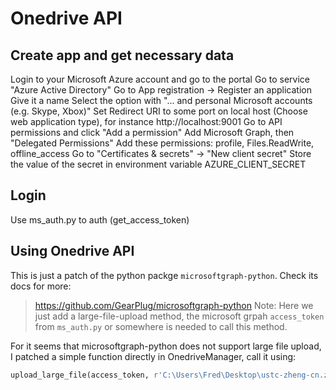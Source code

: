 # Onedrive API
## Create app and get necessary data
Login to your Microsoft Azure account and go to the portal
Go to service "Azure Active Directory"
Go to App registration -> Register an application
Give it a name
Select the option with "... and personal Microsoft accounts (e.g. Skype, Xbox)"
Set Redirect URI to some port on local host (Choose web application type), for instance http://localhost:9001
Go to API permissions and click "Add a permission"
    Add Microsoft Graph, then "Delegated Permissions"
    Add these permissions: profile, Files.ReadWrite, offline_access
Go to "Certificates & secrets" -> "New client secret"
    Store the value of the secret in environment variable AZURE_CLIENT_SECRET

## Login
Use ms_auth.py to auth (get_access_token)

## Using Onedrive API
This is just a patch of the python packge `microsoftgraph-python`. Check its docs for more:
> https://github.com/GearPlug/microsoftgraph-python
Note: Here we just add a large-file-upload method, the microsoft grpah `access_token` from `ms_auth.py` or somewhere is needed to call this method.

For it seems that microsoftgraph-python does not support large file upload, I patched a simple function directly in OnedriveManager, call it using:
```python
upload_large_file(access_token, r'C:\Users\Fred\Desktop\ustc-zheng-cn.zip', 'ustc-zheng-cn.zip')
```


